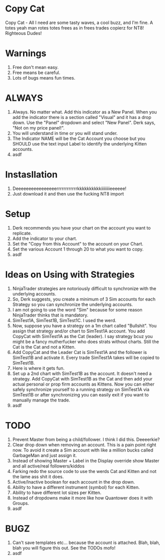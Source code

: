 Copy Cat
=========
Copy Cat - All I need are some tasty waves, a cool buzz, and I'm fine. A totes yeah man rotes totes frees as in frees trades copierz for NT8! Righteous Dudes!

Warnings
=========
1. Free don't mean easy.
2. Free means be careful.
3. Lots of bugs means fun times.

ALWAYS
======
1.  Always. No matter what.  Add this indicator as a New Panel.  When you add the indicator there is a section called "Visual" and it has a drop down. Use the "Panel" dropdown and select "New Panel". Derk says, "Not on my price panel!".
2.  You will understand in time or you will stand under.
3.  The Indicator NAME will be the Cat Account you choose but you SHOULD use the text input Label to identify the underlying Kitten accounts.
5.  asdf

Instasllation
=============
1. Deeeeeeeeeeeeeeeerrrrrrrrrrrrkkkkkkkkkkiiiiiiiieeeeee!
2. Just download it and then use the fucking NT8 import 
   
Setup
=====
1. Derk recommends you have your chart on the account you want to replicate.
2. Add the indicator to your chart.
3. Set the "Copy from this Account" to the account on your Chart.
4. Set the various Account 1 through 20 to what you want to copy.
5. asdf

Ideas on Using with Strategies
==============================
1. NinjaTrader strategies are notoriously difficult to synchronize with the underlying accounts.
2. So, Derk suggests, you create a minimum of 3 Sim accounts for each Strategy so you can synchronize the underlying accounts.
3. I am not going to use the word "Sim" because for some reason NinjaTrader thinks that is mandatory.
4. SimTest1A, SimTest1B, SimTest1C. I used the werd.  
5. Now, suppose you have a strategy on a 1m chart called "Bullshit".  You assign that strategy and/or chart to SimTest1A account. You add CopyCat with SimTest1A as the Cat (leader).  I say strategy bcuz you might be a fancy mutherfucker who does strats without charts. Still the Cat is the Cat and not a Kitten.
6. Add CopyCat and the Leader Cat is SimTest1A and the follower is SimTest1B and activate it.  Every trade SimTest1A takes will be copied to SimTest1B.
7. Here is where it gets fun.
8. Set up a 2nd chart with SimTest1B as the account.  It doesn't need a strategy.  Add CopyCat with SimTest1B as the Cat and then add your actual personal or prop firm accounts as Kittens.  Now you can either safely synchronize yourself to a running strategy on SimTest1A via SimTest1B or after synchronizing you can easily exit if you want to manually manage the trade.
9. asdf

TODO
====
1. Prevent Master from being a child/follower.  I think I did this. Deeeerkie?
2. Clear drop down when removing an account. This is a pain point right now. To avoid it create a Sim account with like a million bucks called GarbageMan and just assign it.
3. Instead of showing Master + Label in the Display override show Master and all active/real followers/kiddos
4. Farking redo the source code to use the werds Cat and Kitten and not the lame ass shit it does.
5. Active/Inactive boolean for each account in the drop down.
6. Ability to have a different instrument (symbol) for each Kitten.
7. Ability to have different lot sizes per Kitten.
8. Instead of dropdowns make it more like how Quantower does it with Groups.
9. asdf

BUGZ
====
1. Can't save templates etc... because the account is attached. Blah, blah, blah you will figure this out.  See the TODOs mofo!
2. asdf
   



